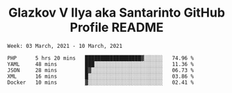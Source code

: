 <h1 align="center">Glazkov V Ilya aka Santarinto GitHub Profile README</h1>

<!--START_SECTION:waka-->
```text
Week: 03 March, 2021 - 10 March, 2021

PHP      5 hrs 20 mins   ██████████████████▓░░░░░░   74.96 % 
YAML     48 mins         ███░░░░░░░░░░░░░░░░░░░░░░   11.36 % 
JSON     28 mins         █▓░░░░░░░░░░░░░░░░░░░░░░░   06.73 % 
XML      16 mins         █░░░░░░░░░░░░░░░░░░░░░░░░   03.86 % 
Docker   10 mins         ▓░░░░░░░░░░░░░░░░░░░░░░░░   02.41 % 
```
<!--END_SECTION:waka-->